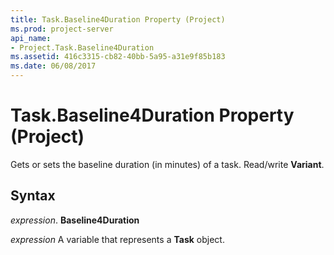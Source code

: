 ```yaml
---
title: Task.Baseline4Duration Property (Project)
ms.prod: project-server
api_name:
- Project.Task.Baseline4Duration
ms.assetid: 416c3315-cb82-40bb-5a95-a31e9f85b183
ms.date: 06/08/2017
---
```



# Task.Baseline4Duration Property (Project)

Gets or sets the baseline duration (in minutes) of a task. Read/write **Variant**.


## Syntax

 _expression_. **Baseline4Duration**

 _expression_ A variable that represents a **Task** object.


